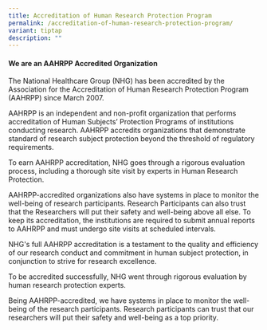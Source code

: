 ```yaml
---
title: Accreditation of Human Research Protection Program
permalink: /accreditation-of-human-research-protection-program/
variant: tiptap
description: ""
---
```

<h4><strong>We are an AAHRPP Accredited Organization</strong></h4>
<p>The&nbsp;National Healthcare Group (NHG) has been accredited by the Association
for the Accreditation of Human Research Protection Program (AAHRPP) since
March 2007.</p>
<p>AAHRPP is an independent and non-profit organization that performs accreditation
of Human Subjects’ Protection Programs of institutions conducting research.
AAHRPP accredits organizations that demonstrate standard of research subject
protection beyond the threshold of regulatory requirements.</p>
<p>To earn AAHRPP accreditation, NHG goes through a rigorous evaluation process,
including a thorough site visit by experts in Human Research Protection.</p>
<p>AAHRPP-accredited organizations also have systems in place to monitor
the well-being of research participants. Research Participants can also
trust that the Researchers will put their safety and well-being above all
else. To keep its accreditation, the institutions are required to submit
annual reports to AAHRPP and must undergo site visits at scheduled intervals.</p>
<p>NHG's full AAHRPP accreditation is a testament to the quality and efficiency
of our research conduct and commitment in human subject protection, in
conjunction to strive for research excellence.</p>
<p></p>
<p>To be accredited successfully, NHG went through rigorous evaluation by
human research protection experts.</p>
<p></p>
<p>Being AAHRPP-accredited, we have systems in place to monitor the well-being
of the research participants. Research participants can trust that our
researchers will put their safety and well-being as a top priority.</p>